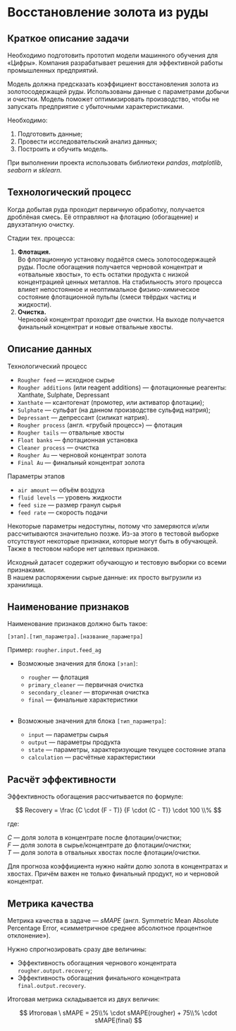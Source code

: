 # Восстановление золота из руды

## Краткое описание задачи
Необходимо подготовить прототип модели машинного обучения для «Цифры». Компания разрабатывает решения для эффективной работы промышленных предприятий.

Модель должна предсказать коэффициент восстановления золота из золотосодержащей руды. Использованы данные с параметрами добычи и очистки. Модель поможет оптимизировать производство, чтобы не запускать предприятие с убыточными характеристиками.

Необходимо:
1. Подготовить данные;
2. Провести исследовательский анализ данных;
3. Построить и обучить модель.

При выполнении проекта использовать библиотеки *pandas*, *matplotlib*, *seaborn* и *sklearn.*

## Технологический процесс
Когда добытая руда проходит первичную обработку, получается дроблёная смесь. Её отправляют на флотацию (обогащение) и двухэтапную очистку.

Стадии тех. процесса: 
1. **Флотация.**<br>
Во флотационную установку подаётся смесь золотосодержащей руды. После обогащения получается черновой концентрат и «отвальные хвосты», то есть остатки продукта с низкой концентрацией ценных металлов.
На стабильность этого процесса влияет непостоянное и неоптимальное физико-химическое состояние флотационной пульпы (смеси твёрдых частиц и жидкости).
2. **Очистка.**<br>
Черновой концентрат проходит две очистки. На выходе получается финальный концентрат и новые отвальные хвосты.

## Описание данных
Технологический процесс
- `Rougher feed` — исходное сырье
- `Rougher additions` (или reagent additions) — флотационные реагенты: Xanthate, Sulphate, Depressant
- `Xanthate` — ксантогенат (промотер, или активатор флотации);
- `Sulphate` — сульфат (на данном производстве сульфид натрия);
- `Depressant` — депрессант (силикат натрия).
- `Rougher process` (англ. «грубый процесс») — флотация
- `Rougher tails` — отвальные хвосты
- `Float banks` — флотационная установка
- `Cleaner process` — очистка
- `Rougher Au` — черновой концентрат золота
- `Final Au` — финальный концентрат золота

Параметры этапов
- `air amount` — объём воздуха
- `fluid levels` — уровень жидкости
- `feed size` — размер гранул сырья
- `feed rate` — скорость подачи

Некоторые параметры недоступны, потому что замеряются и/или рассчитываются значительно позже. Из-за этого в тестовой выборке отсутствуют некоторые признаки, которые могут быть в обучающей. Также в тестовом наборе нет целевых признаков.

Исходный датасет содержит обучающую и тестовую выборки со всеми признаками.<br>
В нашем распоряжении сырые данные: их просто выгрузили из хранилища.

## Наименование признаков
Наименование признаков должно быть такое:

`[этап].[тип_параметра].[название_параметра]`

Пример: `rougher.input.feed_ag`

- Возможные значения для блока `[этап]`:
    - `rougher` — флотация
    - `primary_cleaner` — первичная очистка
    - `secondary_cleaner` — вторичная очистка
    - `final` — финальные характеристики<br><br>

- Возможные значения для блока `[тип_параметра]`:
    - `input` — параметры сырья
    - `output` — параметры продукта
    - `state` — параметры, характеризующие текущее состояние этапа
    - `calculation` — расчётные характеристики

## Расчёт эффективности
Эффективность обогащения рассчитывается по формуле:

$$
Recovery = \frac {C \cdot (F - T)} {F \cdot (C - T)} \cdot 100 \\%
$$

где:

$C$ — доля золота в концентрате после флотации/очистки;<br>
$F$ — доля золота в сырье/концентрате до флотации/очистки;<br>
$T$ — доля золота в отвальных хвостах после флотации/очистки.<br>


Для прогноза коэффициента нужно найти долю золота в концентратах и хвостах. Причём важен не только финальный продукт, но и черновой концентрат.

## Метрика качества
Метрика качества в задаче — *sMAPE* (англ. Symmetric Mean Absolute Percentage Error, «симметричное среднее абсолютное процентное отклонение»).

Нужно спрогнозировать сразу две величины:
- Эффективность обогащения чернового концентрата `rougher.output.recovery`;
- Эффективность обогащения финального концентрата `final.output.recovery`.

Итоговая метрика складывается из двух величин:

$$ Итоговая \ sMAPE = 25\\% \cdot sMAPE(rougher) + 75\\% \cdot sMAPE(final) $$
